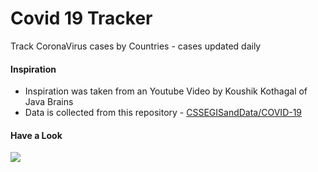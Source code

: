 # Covid 19 Tracker
Track CoronaVirus cases by Countries - cases updated daily

<h4>Inspiration</h4>
<ul>
<li>Inspiration was taken from an Youtube Video by Koushik Kothagal of Java Brains</li>
<li>Data is collected from this repository - <a href="https://github.com/CSSEGISandData/COVID-19">CSSEGISandData/COVID-19</a></li>
</ul>

<h4>Have a Look</h4>
<img src="https://i.imgur.com/hT19oUf.png">
